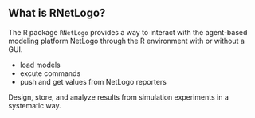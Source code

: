 ---
---

## What is RNetLogo?

The R package `RNetLogo` provides a way to interact with the agent-based modeling platform NetLogo through the R environment with or without a GUI. 

* load models
* excute commands
* push and get values from NetLogo reporters

Design, store, and analyze results from simulation experiments in a systematic way.
